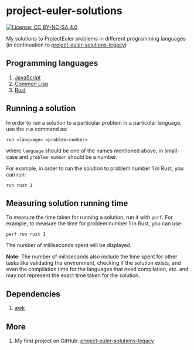# project-euler-solutions

[![License: CC BY-NC-SA 4.0](https://licensebuttons.net/l/by-nc-sa/4.0/80x15.png)](https://creativecommons.org/licenses/by-nc-sa/4.0)

My solutions to ProjectEuler problems in different programming languages
(in continuation to [project-euler-solutions-legacy](https://github.com/myTerminal/project-euler-solutions-legacy))

## Programming languages

1. [JavaScript](solutions/javascript)
2. [Common Lisp](solutions/common-lisp)
3. [Rust](solutions/rust)

## Running a solution

In order to run a solution to a particular problem in a particular language, use the `run` command as:

    run <language> <problem-number>

where `language` should be one of the names mentioned above, in small-case and `problem-number` should be a number.

For example, in order to run the solution to problem number 1 in Rust, you can run:

    run rust 1

## Measuring solution running time

To measure the time taken for running a solution, run it with `perf`. For example, to measure the time for problem number 1 in Rust, you can use:

    perf run rust 1

The number of milliseconds spent will be displayed.

**Note:** The number of milliseconds also include the time spent for other tasks like validating the environment, checking if the solution exists, and even the compilation time for the languages that need compilation, etc. and may not represent the exact time taken for the solution.

## Dependencies

1. [awk](https://www.gnu.org/software/gawk/manual)

## More

1. My first project on GitHub: [project-euler-solutions-legacy](https://github.com/myTerminal/project-euler-solutions-legacy)

